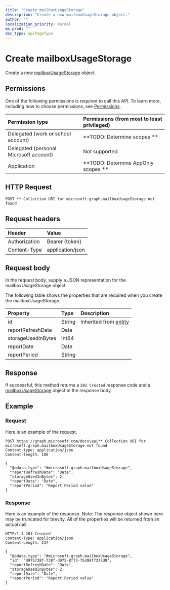 ```yaml
---
title: "Create mailboxUsageStorage"
description: "Create a new mailboxUsageStorage object."
author: ""
localization_priority: Normal
ms.prod: ""
doc_type: apiPageType
---
```


# Create mailboxUsageStorage

Create a new [mailboxUsageStorage](../resources/mailboxusagestorage.md) object.

## Permissions
One of the following permissions is required to call this API. To learn more, including how to choose permissions, see [Permissions](/concepts/permissions-reference.md).

|Permission type|Permissions (from most to least privileged)|
|:---|:---|
|Delegated (work or school account)|**TODO: Determine scopes **|
|Delegated (personal Microsoft account)|Not supported.|
|Application|**TODO: Determine AppOnly scopes **|

## HTTP Request
<!-- {
  "blockType": "ignored"
}
-->
``` http
POST ** Collection URI for microsoft.graph.mailboxUsageStorage not found
```

## Request headers
|Header|Value|
|:---|:---|
|Authorization|Bearer {token}|
|Content-Type|application/json|

## Request body
In the request body, supply a JSON representation for the mailboxUsageStorage object.

The following table shows the properties that are required when you create the mailboxUsageStorage.

|Property|Type|Description|
|:---|:---|:---|
|id|String| Inherited from [entity](../resources/entity.md)|
|reportRefreshDate|Date||
|storageUsedInBytes|Int64||
|reportDate|Date||
|reportPeriod|String||



## Response
If successful, this method returns a `201 Created` response code and a [mailboxUsageStorage](../resources/mailboxusagestorage.md) object in the response body.

## Example

### Request
Here is an example of the request.
<!-- {
  "blockType": "request",
  "name": "create_mailboxusagestorage_from_"
}
-->
``` http
POST https://graph.microsoft.com/docs\api** Collection URI for microsoft.graph.mailboxUsageStorage not found
Content-type: application/json
Content-length: 188

{
  "@odata.type": "#microsoft.graph.mailboxUsageStorage",
  "reportRefreshDate": "Date",
  "storageUsedInBytes": 2,
  "reportDate": "Date",
  "reportPeriod": "Report Period value"
}
```

### Response
Here is an example of the response. Note: The response object shown here may be truncated for brevity. All of the properties will be returned from an actual call.
<!-- {
  "blockType": "response",
  "truncated": true,
  "@odata.type": "microsoft.graph.mailboxusagestorage"
}
-->
``` http
HTTP/1.1 201 Created
Content-Type: application/json
Content-Length: 237

{
  "@odata.type": "#microsoft.graph.mailboxUsageStorage",
  "id": "d975738f-738f-d975-8f73-75d98f7375d9",
  "reportRefreshDate": "Date",
  "storageUsedInBytes": 2,
  "reportDate": "Date",
  "reportPeriod": "Report Period value"
}
```

